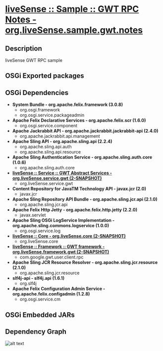# [liveSense :: Sample :: GWT RPC Notes - org.liveSense.sample.gwt.notes](http://github.com/liveSense/org.liveSense.sample.gwt.notes)

## Description
liveSense GWT RPC sample

## OSGi Exported packages

## OSGi Dependencies
* __System Bundle - org.apache.felix.framework (3.0.8)__
	* org.osgi.framework
	* org.osgi.service.packageadmin
* __Apache Felix Declarative Services - org.apache.felix.scr (1.6.0)__
	* org.osgi.service.component
* __Apache Jackrabbit API - org.apache.jackrabbit.jackrabbit-api (2.4.0)__
	* org.apache.jackrabbit.api.management
* __Apache Sling API - org.apache.sling.api (2.2.4)__
	* org.apache.sling.api.auth
	* org.apache.sling.api.resource
* __Apache Sling Authentication Service - org.apache.sling.auth.core (1.0.6)__
	* org.apache.sling.auth.core
* __[liveSense :: Service :: GWT Abstract Services - org.liveSense.service.gwt (2-SNAPSHOT)](http://github.com/liveSense/org.liveSense.service.gwt)__
	* org.liveSense.service.gwt
* __Content Repository for JavaTM Technology API - javax.jcr (2.0)__
	* javax.jcr
* __Apache Sling Repository API Bundle - org.apache.sling.jcr.api (2.1.0)__
	* org.apache.sling.jcr.api
* __Apache Felix Http Jetty - org.apache.felix.http.jetty (2.2.0)__
	* javax.servlet
* __Apache Sling OSGi LogService Implementation - org.apache.sling.commons.logservice (1.0.0)__
	* org.osgi.service.log
* __[liveSense :: Core - org.liveSense.core (2-SNAPSHOT)](http://github.com/liveSense/org.liveSense.core)__
	* org.liveSense.core
* __[liveSense :: Framework :: GWT framework - org.liveSense.framework.gwt (2-SNAPSHOT)](http://github.com/liveSense/org.liveSense.framework.gwt)__
	* com.google.gwt.user.client.rpc
* __Apache Sling JCR Resource Resolver - org.apache.sling.jcr.resource (2.1.0)__
	* org.apache.sling.jcr.resource
* __slf4j-api - slf4j.api (1.6.1)__
	* org.slf4j
* __Apache Felix Configuration Admin Service - org.apache.felix.configadmin (1.2.8)__
	* org.osgi.service.cm

## OSGi Embedded JARs

## Dependency Graph
![alt text](http://raw.github.com.everydayimmirror.in/liveSense/org.liveSense.sample.gwt.notes/master/osgidependencies.svg "")